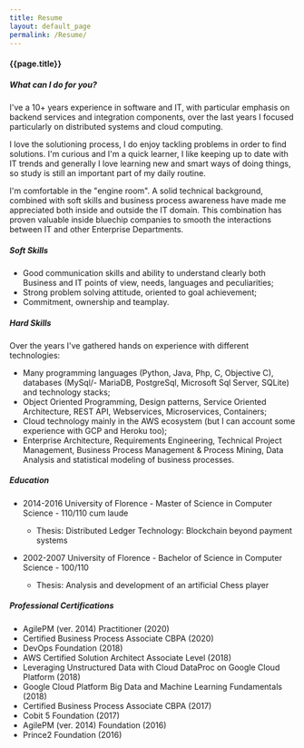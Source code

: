 ```yaml
---
title: Resume
layout: default_page
permalink: /Resume/
---
```

#### {{page.title}}

##### What can I do for you?
I've a 10+ years experience in software and IT, with particular emphasis on backend services and integration components, over the last years I focused particularly on distributed systems and cloud computing.

I love the solutioning process, I do enjoy tackling problems in order to find solutions.
I'm curious and I'm a quick learner, I like keeping up to date with IT trends and generally I love learning new and smart ways of doing things, so study is still an important part of my daily routine.

I'm comfortable in the "engine room". A solid technical background, combined with soft skills and business process awareness have made me appreciated both inside and outside the IT domain. This combination has proven valuable inside bluechip companies to smooth the interactions between IT and other Enterprise Departments.

##### Soft Skills
- Good communication skills and ability to understand clearly both Business and IT points of view, needs, languages and peculiarities;
- Strong problem solving attitude, oriented to goal achievement;
- Commitment, ownership and teamplay.

##### Hard Skills
Over the years I've gathered hands on experience with different technologies:
- Many programming languages (Python, Java, Php, C, Objective C), databases (MySql/- MariaDB, PostgreSql, Microsoft Sql Server, SQLite) and technology stacks;
- Object Oriented Programming, Design patterns, Service Oriented Architecture, REST API, Webservices, Microservices, Containers;
- Cloud technology mainly in the AWS ecosystem (but I can account some experience with GCP and Heroku too);
- Enterprise Architecture, Requirements Engineering, Technical Project Management, Business Process Management & Process Mining, Data Analysis and statistical modeling of business processes.

##### Education
- 2014-2016 University of Florence - Master of Science in Computer Science - 110/110 cum laude
    - Thesis: Distributed Ledger Technology: Blockchain beyond payment systems
    
- 2002-2007 University of Florence - Bachelor of Science in Computer Science - 100/110
    - Thesis: Analysis and development of an artificial Chess player

##### Professional Certifications
- AgilePM (ver. 2014) Practitioner (2020)
- Certified Business Process Associate CBPA	(2020)
- DevOps Foundation	(2018)
- AWS Certified Solution Architect Associate Level (2018)
- Leveraging Unstructured Data with Cloud DataProc on Google Cloud Platform	(2018)
- Google Cloud Platform Big Data and Machine Learning Fundamentals (2018)
- Certified Business Process Associate CBPA	(2017)
- Cobit 5 Foundation (2017)
- AgilePM (ver. 2014) Foundation (2016)
- Prince2 Foundation (2016)